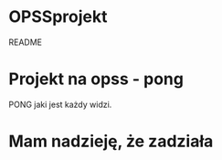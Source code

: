 # OPSSprojekt
README
# Projekt na opss - pong
PONG jaki jest każdy widzi.
# Mam nadzieję, że zadziała

